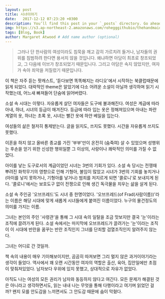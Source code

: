 ```yaml
---
layout: post
title: 시녀이야기
date:   2017-12-12 07:23:20 +0300
description: You’ll find this post in your `_posts` directory. Go ahead and edit it and re-build the site to see your changes. # Add post description (optional)
img: https://s3.ap-northeast-2.amazonaws.com/rohegggithubio/thehandmaidtale.jpg # Add image post (optional)
tags: [Blog, Book]
author: Margaret Atwood # Add name author (optional)
---
```


> 그러나 단 한사람의 여성이라도 침묵을 깨고 감히 가르치려 들거나, 남자들의 권위를 침범하려 한다면 용서치 않을 것입니다. 왜냐하면 아담이 최초로 창조되었고, 그 다음에 이브가 창조되었기 때문입니다. 그리고 아담은 속지 않았지만, 여자가 속아 죄악을 저질렀기 때문입니다.

이 책은 자주 듣는 팟캐스트, '듣다보면 똑똑해지는 라디오'에서 시작하는 북클럽때문에 읽게 되었다. 대략적인 theme은 알았기에 다소 어려운 소설이 아닐까 생각하며 읽기 시작했는데, 어느새 빠져들어 단숨에 읽어버렸다.

소설 속 시대는 이렇다. 자유롭게 살던 여자들은 도구에 불과해진다. 여성은 계급에 따라 아내, 하녀, 시녀의 등급이 매겨진다. 등급에 따라 입는 옷은 정해져있으며 아내는 파란계열의 옷, 하녀는 초록 옷, 시녀는 빨간 옷에 하얀 베일을 입는다.

여성들의 삶은 철저히 통제받는다. 글을 읽지도, 쓰지도 못했다. 시간을 자유롭게 쓰지도 못했다.

이혼을 하지 않고 올바른 종교를 가진 '부부'만이 온전히 (숨죽여) 살 수 있었으며 성행위는 후손을 얻기 위한 신성한 행위일뿐 그 이상의, 사랑이나 쾌락적인 의미를 가질 수 없었다.

아이를 낳는 도구로서의 계급이었던 시녀는 3번의 기회가 있다. 소설 속 당시는 전쟁때 뿌려진 화학무기의 영향으로 인해 기형아, 불임이 많았고 시녀가 3번의 기회를 놓치거나 (아이를 낳지 못하거나, 기형아를 낳거나) 범죄를 저지르게 되면 '콜로니'로 보내지게 된다. '콜로니'에서는 보호도구 없이 전쟁으로 인해 생긴 독극물을 치우는 삶을 살게 된다.

소설 속 주인공 '오브프레드'도 시녀 중 한명이었다. '오브프레드(of Frad(사람이름))'라는 이름은 해당 시대에 맞게 새롭게 시녀들에게 붙여진 이름이었다. 누구의 물건정도의 의미를 가지는 이름.

그녀는 본인의 주인 '사령관'을 통해 그 시대 속의 일탈을 조금 맛보지만 결국 '눈'이라는 조직에 끌려가게 된다. 소설 속에서는 마지막에 오브프레드가 끌려가는 '눈'이라는 조직이 이 시대에 반란을 꿈꾸는 반란 조직인지 그녀를 단죄할 검열조직인지 알려주지 않는다.

그녀는 어디로 간 것일까.

책 속의 내용이 매우 기이해보이지만, 곰곰히 따져보면 그리 멀지 않은 과거이야기라는 생각이 들었다.
역사에서 꽤 오랜 시간동안 여자의 역할은 출산, 육아, 집안일에만 초점이 맞춰져있었다. 남자보다 우위에 있지 못했고, 상대적으로 자유가 없었다.

아직도 나는 여성의 모든 권리가 남자와 동등하지 않다고 여긴다. 모든 문제가 해결된 것은 아니라고 생각하면서도, 읽는 내내 나는 무엇을 통해 다행이라고 여기며 읽었던 걸까? 왠지 모를 안도감을 느끼면서도 그 안도감 때문에 숨이 막혔다.
